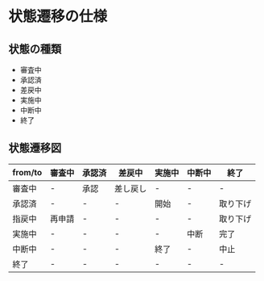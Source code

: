 # 状態遷移の仕様

## 状態の種類

- 審査中
- 承認済
- 差戻中
- 実施中
- 中断中
- 終了

## 状態遷移図

| **from/to** | 審査中 | 承認済 | 差戻中   | 実施中 | 中断中 | 終了     |
| ----------- | ------ | ------ | -------- | ------ | ------ | -------- |
| 審査中      | -      | 承認   | 差し戻し | -      | -      | -        |
| 承認済      | -      | -      | -        | 開始   | -      | 取り下げ |
| 指戻中      | 再申請 | -      | -        | -      | -      | 取り下げ |
| 実施中      | -      | -      | -        | -      | 中断   | 完了     |
| 中断中      | -      | -      | -        | 終了   | -      | 中止     |
| 終了        | -      | -      | -        | -      | -      | -        |
